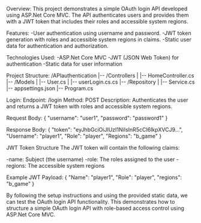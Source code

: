 Overview:
This project demonstrates a simple OAuth login API developed using ASP.Net Core MVC. The API authenticates users and provides them with a JWT token that includes their roles and accessible system regions.

Features:
-User authentication using username and password.
-JWT token generation with roles and accessible system regions in claims.
-Static user data for authentication and authorization.

Technologies Used:
-ASP.Net Core MVC
-JWT (JSON Web Token) for authentication
-Static data for user information

Project Structure:
/APIauthentication
|-- /Controllers
|   |-- HomeController.cs
|-- /Models
|   |-- User.cs
|   |-- userLogin.cs.cs
|-- /Repository
|   |-- Service.cs
|-- appsettings.json
|-- Program.cs

Login:
Endpoint: /login
Method: POST
Description: Authenticates the user and returns a JWT token with roles and accessible system regions.

Request Body:
{
  "username": "user1",
  "password": "password1"
}

Response Body:
{
    "token": "eyJhbGciOiJIUzI1NiIsInR5cCI6IkpXVCJ9...",
    "Username": "player1",
    "Role": "player",
    "Regions": "b_game"
}

JWT Token Structure
The JWT token will contain the following claims:

-name: Subject (the username)
-role: The roles assigned to the user 
-regions: The accessible system regions 

Example JWT Payload:
{
	"Name": "player1",
	"Role": "player",
	"regions": "b_game"
}

By following the setup instructions and using the provided static data, we can test the OAuth login API functionality. This demonstrates how to structure a simple OAuth login API with role-based access control using ASP.Net Core MVC.


